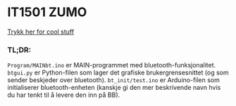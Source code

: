 # IT1501 ZUMO

[Trykk her for cool stuff](https://www.youtube.com/watch?v=dQw4w9WgXcQ)

### TL;DR:

`Program/MAINbt.ino` er MAIN-programmet med bluetooth-funksjonalitet. `btgui.py` er Python-filen som lager det grafiske brukergrensesnittet (og som sender beskjeder over bluetooth). `bt_init/test.ino` er Arduino-filen som initialiserer bluetooth-enheten (kanskje gi den mer beskrivende navn hvis du har tenkt til å levere den inn på BB).
